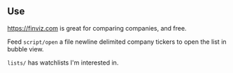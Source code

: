 
## Use

https://finviz.com is great for comparing companies, and free.

Feed `script/open` a file newline delimited company tickers to open the list in bubble view.

`lists/` has watchlists I'm interested in.
